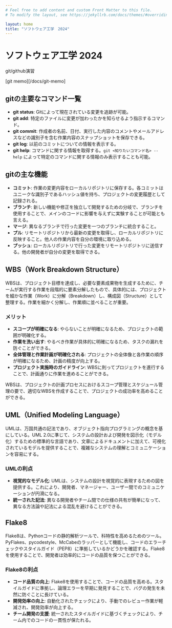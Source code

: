 ```yaml
---
# Feel free to add content and custom Front Matter to this file.
# To modify the layout, see https://jekyllrb.com/docs/themes/#overriding-theme-defaults

layout: home
title: "ソフトウェア工学　2024"
---
```


# ソフトウェア工学 2024

git/github演習

[git memo][/docs/git-memo]

## gitの主要なコマンド一覧

- **git status**: Gitによって現在されている変更を追跡が可能。
- **git add**: 特定のファイルに変更が加わったかを知らせるよう指示するコマンド。
- **git commit**: 作成者の名前、日付、実行した内容のコメントやメールアドレスなどの識別子を含む作業内容のスナップショットを保存できる。
- **git log**: 以前のコミットについての情報を表示する。
- **git help**: コマンドに関する情報を取得する。`git <知りたいコマンド名> --help` によって特定のコマンドに関する情報のみ表示することも可能。

## gitの主な機能

- **コミット**: 作業の変更内容をローカルリポジトリに保存する。各コミットはユニークな識別子であるハッシュ値を持ち、プロジェクトの変更履歴として記録される。
- **ブランチ**: 新しい機能や修正を独立して開発するための分岐で、ブランチを使用することで、メインのコードに影響を与えずに実験することが可能とも言える。
- **マージ**: 異なるブランチで行った変更を一つのブランチに統合すること。
- **プル**: リモートリポジトリから最新の変更を取得し、ローカルリポジトリに反映すること。他人の作業内容を自分の環境に取り込める。
- **プッシュ**: ローカルリポジトリで行った変更をリモートリポジトリに送信する。他の開発者が自分の変更を取得できる。

## WBS（Work Breakdown Structure）

WBSは、プロジェクト目標を達成し、必要な要素成果物を生成するために、チームが実行する作業を段階的に要素分解したもので、具体的には、プロジェクトを細かな作業（Work）に分解（Breakdown）し、構成図（Structure）として整理する。作業を細かく分解し、作業順に並べることが重要。

### メリット

- **スコープが明確になる**: やらないことが明確になるため、プロジェクトの範囲が明確化する。
- **作業を洗い出す**: やるべき作業が具体的に明確になるため、タスクの漏れを防ぐことができる。
- **全体管理と作業計画が明確化される**: プロジェクトの全体像と各作業の順序が明確になるため、計画の精度が向上する。
- **プロジェクト実施時のガイドライン**: WBSに則ってプロジェクトを進行することで、計画通りに作業を進めることができる。

WBSは、プロジェクトの計画プロセスにおけるスコープ管理とスケジュール管理の要で、適切なWBSを作成することで、プロジェクトの成功率を高めることができる。

## UML（Unified Modeling Language）

UMLは、万国共通の記法であり、オブジェクト指向プログラミングの概念を基にしている。UML 2.0に準じて、システムの設計および開発を図示化（モデル化）するための標準的な言語であり、文章によるドキュメントに加えて、可視化されているモデルを提供することで、複雑なシステムの理解とコミュニケーションを容易にする。

### UMLの利点

- **視覚的なモデル化**: UMLは、システムの設計を視覚的に表現するための図を提供する。これにより、開発者、マネージャー、ユーザー間でのコミュニケーションが円滑になる。
- **統一された記法**: 異なる開発者やチーム間での仕様の共有が簡単になって、異なる方法論や記法による混乱を避けることができる。

## Flake8

Flake8は、Pythonコードの静的解析ツールで、科特性を高めるためのツール。PyFlakes、pycodestyle、McCabeのラッパーとして機能し、コードのエラーチェックやスタイルガイド（PEP8）に準拠しているかどうかを確認する。Flake8を使用することで、開発者は効率的にコードの品質を保つことができる。

### Flake8の利点

- **コード品質の向上**: Flake8を使用することで、コードの品質を高める。スタイルガイドに準拠し、論理エラーを早期に発見することで、バグの発生を未然に防ぐことに長けている。
- **開発効率の向上**: 自動化されたチェックにより、手動でのレビュー作業が軽減され、開発効率が向上する。
- **チーム開発の支援**: 統一されたスタイルガイドに基づくチェックにより、チーム内でのコードの一貫性が保たれる。
